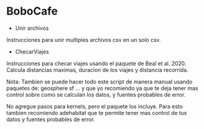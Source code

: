 # BoboCafe

- Unir archivos  

Instrucciones para unir multiples archivos csv en un solo csv.


- ChecarViajes

Instrucciones para checar viajes usando el paquete de Beal et al. 2020.
Calcula distancias maximas, duracion de los viajes y distancia recorrida. 

Nota: Tambien se puede hacer todo este script de manera manual usando paquetes de:
geosphere
sf
...
y que yo recomiendo ya que te deja tener mas control sobre como se calculan los datos, y fuentes probables de error.


No agregue pasos para kernels, pero el paquete los incluye.
Para esto tambien recomiendo adehabitat que te permite tener mas control de tus datos y fuentes probables de error.


